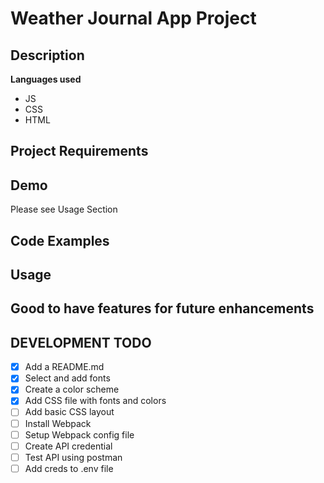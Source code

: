 # Weather Journal App Project

## Description
**Languages used**
- JS
- CSS
- HTML

## Project Requirements


## Demo
Please see Usage Section

## Code Examples


## Usage


## Good to have features for future enhancements


## DEVELOPMENT TODO
- [x] Add a README.md
- [x] Select and add fonts
- [x] Create a color scheme
- [x] Add CSS file with fonts and colors
- [ ] Add basic CSS layout
- [ ] Install Webpack
- [ ] Setup Webpack config file
- [ ] Create API credential
- [ ] Test API using postman
- [ ] Add creds to .env file
